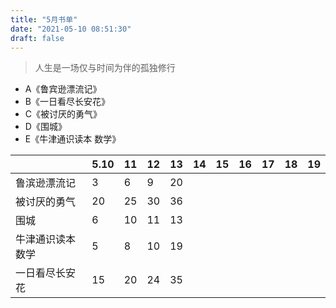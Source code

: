 ```yaml
---
title: "5月书单"
date: "2021-05-10 08:51:30"
draft: false
---
```

> 人生是一场仅与时间为伴的孤独修行


- A《鲁宾逊漂流记》
- B《一日看尽长安花》
- C《被讨厌的勇气》
- D《围城》
- E《牛津通识读本 数学》

|  | 5.10 | 11 | 12 | 13 | 14 | 15 | 16 | 17 | 18 | 19 |
| --- | --- | --- | --- | --- | --- | --- | --- | --- | --- | --- |
| 鲁滨逊漂流记 | 3 | 6 | 9 | 20 |  |  |  |  |  |  |
| 被讨厌的勇气 | 20 | 25 | 30 | 36 |  |  |  |  |  |  |
| 围城 | 6 | 10 | 11 | 13 |  |  |  |  |  |  |
| 牛津通识读本 数学 | 5 | 8 | 10 | 19 |  |  |  |  |  |  |
| 一日看尽长安花 | 15 | 20 | 24 | 35 |  |  |  |  |  |  |




